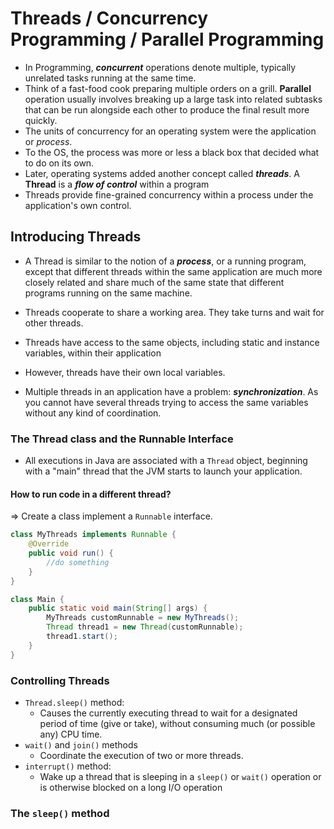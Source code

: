 # Threads / Concurrency Programming / Parallel Programming

- In Programming, _**concurrent**_ operations denote multiple, typically unrelated tasks running at the same time.
- Think of a fast-food cook preparing multiple orders on a grill.
  **__Parallel__** operation usually involves breaking up a large task into related subtasks
  that can be run alongside each other to produce the final result more quickly.
- The units of concurrency for an operating system were the application or _process_.
- To the OS, the process was more or less a black box that decided what to do on its own.
- Later, operating systems added another concept called _**threads**_. A **Thread** is a **_flow of control_** within a
  program
- Threads provide fine-grained concurrency within a process under the application's own control.

## Introducing Threads

- A Thread is similar to the notion of a **_process_**, or a running program, except that different threads within the
  same application are much more closely related and share much of the same state that different programs running on the
  same machine.
- Threads cooperate to share a working area. They take turns and wait for other threads.
- Threads have access to the same objects, including static and instance variables, within their application
- However, threads have their own local variables.

- Multiple threads in an application have a problem: **_synchronization_**. As you cannot have several threads trying to
  access the same variables without any kind of coordination.

### The Thread class and the Runnable Interface

- All executions in Java are associated with a `Thread` object, beginning with a "main" thread that the JVM starts to
  launch your application.

#### How to run code in a different thread?

=> Create a class implement a `Runnable` interface.

```java
class MyThreads implements Runnable {
    @Override
    public void run() {
        //do something
    }
}

class Main {
    public static void main(String[] args) {
        MyThreads customRunnable = new MyThreads();
        Thread thread1 = new Thread(customRunnable);
        thread1.start();
    }
}
```

### Controlling Threads

- `Thread.sleep()` method:
    - Causes the currently executing thread to wait for a designated period of time (give or take), without consuming much (or possible any) CPU time.
- `wait()` and `join()` methods
    - Coordinate the execution of two or more threads.
- `interrupt()` method:
    - Wake up a thread that is sleeping in a `sleep()` or `wait()` operation or is otherwise blocked on a long I/O operation

### The `sleep()` method
